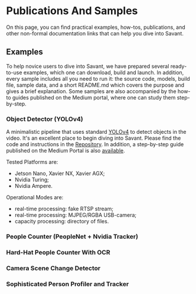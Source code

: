 # Publications And Samples

On this page, you can find practical examples, how-tos, publications, and other non-formal documentation links that can
help you dive into Savant.

## Examples

To help novice users to dive into Savant, we have prepared several ready-to-use examples, which one can download, build
and launch. In addition, every sample includes all you need to run it: the source code, models, build file, sample data,
and a short README.md which covers the purpose and gives a brief explanation. Some samples are also accompanied by the
how-to guides published on the Medium portal, where one can study them step-by-step.

### Object Detector (YOLOv4)

A minimalistic pipeline that uses standard [YOLOv4](https://github.com/pjreddie/darknet) to detect objects in the video.
It's an excellent place to begin diving into Savant.
Please find the code and instructions in the [Repository](#).
In addition, a step-by-step guide published on the Medium Portal is also [available](#).

Tested Platforms are:
- Jetson Nano, Xavier NX, Xavier AGX;
- Nvidia Turing;
- Nvidia Ampere.

Operational Modes are:
- real-time processing: fake RTSP stream;
- real-time processing: MJPEG/RGBA USB-camera;
- capacity processing: directory of files.

### People Counter (PeopleNet + Nvidia Tracker)

### Hard-Hat People Counter With OCR

### Camera Scene Change Detector

### Sophisticated Person Profiler and Tracker


